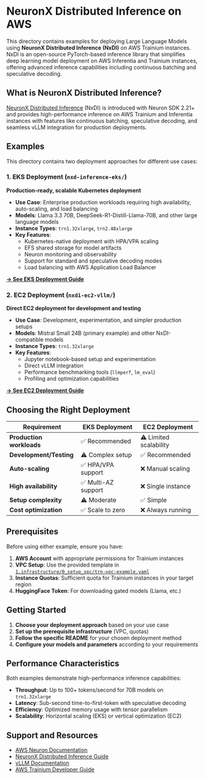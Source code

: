 # NeuronX Distributed Inference on AWS

This directory contains examples for deploying Large Language Models using **NeuronX Distributed Inference (NxDI)** on AWS Trainium instances. NxDI is an open-source PyTorch-based inference library that simplifies deep learning model deployment on AWS Inferentia and Trainium instances, offering advanced inference capabilities including continuous batching and speculative decoding.

## What is NeuronX Distributed Inference?

[NeuronX Distributed Inference](https://awsdocs-neuron.readthedocs-hosted.com/en/latest/libraries/nxd-inference/nxdi-overview.html) (NxDI) is introduced with Neuron SDK 2.21+ and provides high-performance inference on AWS Trainium and Inferentia instances with features like continuous batching, speculative decoding, and seamless vLLM integration for production deployments.

## Examples

This directory contains two deployment approaches for different use cases:

### 1. EKS Deployment (`nxd-inference-eks/`)

**Production-ready, scalable Kubernetes deployment**

- **Use Case**: Enterprise production workloads requiring high availability, auto-scaling, and load balancing
- **Models**: Llama 3.3 70B, DeepSeek-R1-Distill-Llama-70B, and other large language models
- **Instance Types**: `trn1.32xlarge`, `trn2.48xlarge`
- **Key Features**:
  - Kubernetes-native deployment with HPA/VPA scaling
  - EFS shared storage for model artifacts
  - Neuron monitoring and observability
  - Support for standard and speculative decoding modes
  - Load balancing with AWS Application Load Balancer

**[→ See EKS Deployment Guide](nxd-inference-eks/README.md)**

### 2. EC2 Deployment (`nxdi-ec2-vllm/`)

**Direct EC2 deployment for development and testing**

- **Use Case**: Development, experimentation, and simpler production setups
- **Models**: Mistral Small 24B (primary example) and other NxDI-compatible models
- **Instance Types**: `trn1.32xlarge`
- **Key Features**:
  - Jupyter notebook-based setup and experimentation
  - Direct vLLM integration
  - Performance benchmarking tools (`llmperf`, `lm_eval`)
  - Profiling and optimization capabilities

**[→ See EC2 Deployment Guide](nxdi-ec2-vllm/README.md)**

## Choosing the Right Deployment

| Requirement | EKS Deployment | EC2 Deployment |
|-------------|----------------|----------------|
| **Production workloads** | ✅ Recommended | ⚠️ Limited scalability |
| **Development/Testing** | ⚠️ Complex setup | ✅ Recommended |
| **Auto-scaling** | ✅ HPA/VPA support | ❌ Manual scaling |
| **High availability** | ✅ Multi-AZ support | ❌ Single instance |
| **Setup complexity** | ⚠️ Moderate | ✅ Simple |
| **Cost optimization** | ✅ Scale to zero | ❌ Always running |

## Prerequisites

Before using either example, ensure you have:

1. **AWS Account** with appropriate permissions for Trainium instances
2. **VPC Setup**: Use the provided template in [`1.infrastructure/0_setup_vpc/trn-vpc-example.yaml`](../../1.infrastructure/0_setup_vpc/trn-vpc-example.yaml)
3. **Instance Quotas**: Sufficient quota for Trainium instances in your target region
4. **HuggingFace Token**: For downloading gated models (Llama, etc.)

## Getting Started

1. **Choose your deployment approach** based on your use case
2. **Set up the prerequisite infrastructure** (VPC, quotas)
3. **Follow the specific README** for your chosen deployment method
4. **Configure your models and parameters** according to your requirements

## Performance Characteristics

Both examples demonstrate high-performance inference capabilities:

- **Throughput**: Up to 100+ tokens/second for 70B models on `trn1.32xlarge`
- **Latency**: Sub-second time-to-first-token with speculative decoding
- **Efficiency**: Optimized memory usage with tensor parallelism
- **Scalability**: Horizontal scaling (EKS) or vertical optimization (EC2)

## Support and Resources

- [AWS Neuron Documentation](https://awsdocs-neuron.readthedocs-hosted.com/)
- [NeuronX Distributed Inference Guide](https://awsdocs-neuron.readthedocs-hosted.com/en/latest/libraries/nxd-inference/)
- [vLLM Documentation](https://docs.vllm.ai/)
- [AWS Trainium Developer Guide](https://docs.aws.amazon.com/dlami/latest/devguide/tutorial-inferentia.html)